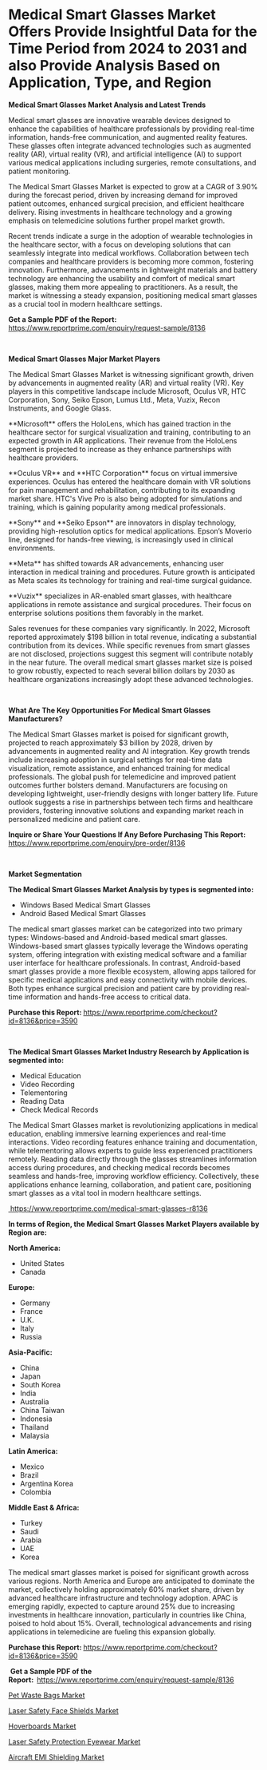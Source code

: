 <p><h1>Medical Smart Glasses Market Offers Provide Insightful Data for the Time Period from 2024 to 2031 and also Provide Analysis Based on Application, Type, and Region</h1></p><p><strong>Medical Smart Glasses Market Analysis and Latest Trends</strong></p>
<p><p>Medical smart glasses are innovative wearable devices designed to enhance the capabilities of healthcare professionals by providing real-time information, hands-free communication, and augmented reality features. These glasses often integrate advanced technologies such as augmented reality (AR), virtual reality (VR), and artificial intelligence (AI) to support various medical applications including surgeries, remote consultations, and patient monitoring.</p><p>The Medical Smart Glasses Market is expected to grow at a CAGR of 3.90% during the forecast period, driven by increasing demand for improved patient outcomes, enhanced surgical precision, and efficient healthcare delivery. Rising investments in healthcare technology and a growing emphasis on telemedicine solutions further propel market growth. </p><p>Recent trends indicate a surge in the adoption of wearable technologies in the healthcare sector, with a focus on developing solutions that can seamlessly integrate into medical workflows. Collaboration between tech companies and healthcare providers is becoming more common, fostering innovation. Furthermore, advancements in lightweight materials and battery technology are enhancing the usability and comfort of medical smart glasses, making them more appealing to practitioners. As a result, the market is witnessing a steady expansion, positioning medical smart glasses as a crucial tool in modern healthcare settings.</p></p>
<p><strong>Get a Sample PDF of the Report:&nbsp;</strong> <a href="https://www.reportprime.com/enquiry/request-sample/8136">https://www.reportprime.com/enquiry/request-sample/8136</a></p>
<p>&nbsp;</p>
<p><strong>Medical Smart Glasses Major Market Players</strong></p>
<p><p>The Medical Smart Glasses Market is witnessing significant growth, driven by advancements in augmented reality (AR) and virtual reality (VR). Key players in this competitive landscape include Microsoft, Oculus VR, HTC Corporation, Sony, Seiko Epson, Lumus Ltd., Meta, Vuzix, Recon Instruments, and Google Glass.</p><p>**Microsoft** offers the HoloLens, which has gained traction in the healthcare sector for surgical visualization and training, contributing to an expected growth in AR applications. Their revenue from the HoloLens segment is projected to increase as they enhance partnerships with healthcare providers.</p><p>**Oculus VR** and **HTC Corporation** focus on virtual immersive experiences. Oculus has entered the healthcare domain with VR solutions for pain management and rehabilitation, contributing to its expanding market share. HTC's Vive Pro is also being adopted for simulations and training, which is gaining popularity among medical professionals.</p><p>**Sony** and **Seiko Epson** are innovators in display technology, providing high-resolution optics for medical applications. Epson’s Moverio line, designed for hands-free viewing, is increasingly used in clinical environments.</p><p>**Meta** has shifted towards AR advancements, enhancing user interaction in medical training and procedures. Future growth is anticipated as Meta scales its technology for training and real-time surgical guidance.</p><p>**Vuzix** specializes in AR-enabled smart glasses, with healthcare applications in remote assistance and surgical procedures. Their focus on enterprise solutions positions them favorably in the market.</p><p>Sales revenues for these companies vary significantly. In 2022, Microsoft reported approximately $198 billion in total revenue, indicating a substantial contribution from its devices. While specific revenues from smart glasses are not disclosed, projections suggest this segment will contribute notably in the near future. The overall medical smart glasses market size is poised to grow robustly, expected to reach several billion dollars by 2030 as healthcare organizations increasingly adopt these advanced technologies.</p></p>
<p>&nbsp;</p>
<p><strong>What Are The Key Opportunities For Medical Smart Glasses Manufacturers?</strong></p>
<p><p>The Medical Smart Glasses market is poised for significant growth, projected to reach approximately $3 billion by 2028, driven by advancements in augmented reality and AI integration. Key growth trends include increasing adoption in surgical settings for real-time data visualization, remote assistance, and enhanced training for medical professionals. The global push for telemedicine and improved patient outcomes further bolsters demand. Manufacturers are focusing on developing lightweight, user-friendly designs with longer battery life. Future outlook suggests a rise in partnerships between tech firms and healthcare providers, fostering innovative solutions and expanding market reach in personalized medicine and patient care.</p></p>
<p><strong>Inquire or Share Your Questions If Any Before Purchasing This Report:</strong> <a href="https://www.reportprime.com/enquiry/pre-order/8136">https://www.reportprime.com/enquiry/pre-order/8136</a></p>
<p>&nbsp;</p>
<p><strong>Market Segmentation</strong></p>
<p><strong>The Medical Smart Glasses Market Analysis by types is segmented into:</strong></p>
<p><ul><li>Windows Based Medical Smart Glasses</li><li>Android Based Medical Smart Glasses</li></ul></p>
<p><p>The medical smart glasses market can be categorized into two primary types: Windows-based and Android-based medical smart glasses. Windows-based smart glasses typically leverage the Windows operating system, offering integration with existing medical software and a familiar user interface for healthcare professionals. In contrast, Android-based smart glasses provide a more flexible ecosystem, allowing apps tailored for specific medical applications and easy connectivity with mobile devices. Both types enhance surgical precision and patient care by providing real-time information and hands-free access to critical data.</p></p>
<p><strong>Purchase this Report:&nbsp;</strong><a href="https://www.reportprime.com/checkout?id=8136&price=3590">https://www.reportprime.com/checkout?id=8136&price=3590</a></p>
<p>&nbsp;</p>
<p><strong>The Medical Smart Glasses Market Industry Research by Application is segmented into:</strong></p>
<p><ul><li>Medical Education</li><li>Video Recording</li><li>Telementoring</li><li>Reading Data</li><li>Check Medical Records</li></ul></p>
<p><p>The Medical Smart Glasses market is revolutionizing applications in medical education, enabling immersive learning experiences and real-time interactions. Video recording features enhance training and documentation, while telementoring allows experts to guide less experienced practitioners remotely. Reading data directly through the glasses streamlines information access during procedures, and checking medical records becomes seamless and hands-free, improving workflow efficiency. Collectively, these applications enhance learning, collaboration, and patient care, positioning smart glasses as a vital tool in modern healthcare settings.</p></p>
<p><a href="https://www.reportprime.com/medical-smart-glasses-r8136">&nbsp;https://www.reportprime.com/medical-smart-glasses-r8136</a></p>
<p><strong>In terms of Region, the Medical Smart Glasses Market Players available by Region are:</strong></p>
<p>
    <p> <strong> North America: </strong>
        <ul>
            <li>United States</li>
            <li>Canada</li>
        </ul>
        </p> 
    <p> <strong> Europe: </strong>
        <ul>
            <li>Germany</li>
            <li>France</li>
            <li>U.K.</li>
            <li>Italy</li>
            <li>Russia</li>
        </ul>
        </p> 
    <p> <strong> Asia-Pacific: </strong>
        <ul>
            <li>China</li>
            <li>Japan</li>
            <li>South Korea</li>
            <li>India</li>
            <li>Australia</li>
            <li>China Taiwan</li>
            <li>Indonesia</li>
            <li>Thailand</li>
            <li>Malaysia</li>
        </ul>
        </p> 
    <p> <strong> Latin America: </strong>
        <ul>
            <li>Mexico</li>
            <li>Brazil</li>
            <li>Argentina Korea</li>
            <li>Colombia</li>
        </ul>
        </p> 
    <p> <strong> Middle East & Africa: </strong>
        <ul>
            <li>Turkey</li>
            <li>Saudi</li>
            <li>Arabia</li>
            <li>UAE</li>
            <li>Korea</li>
        </ul>
    </p>
    </p>
<p><p>The medical smart glasses market is poised for significant growth across various regions. North America and Europe are anticipated to dominate the market, collectively holding approximately 60% market share, driven by advanced healthcare infrastructure and technology adoption. APAC is emerging rapidly, expected to capture around 25% due to increasing investments in healthcare innovation, particularly in countries like China, poised to hold about 15%. Overall, technological advancements and rising applications in telemedicine are fueling this expansion globally.</p></p>
<p><strong>Purchase this Report: </strong><a href="https://www.reportprime.com/checkout?id=8136&price=3590">https://www.reportprime.com/checkout?id=8136&price=3590</a></p>
<p>&nbsp;<strong>Get a Sample PDF of the Report:&nbsp;&nbsp;</strong><a href="https://www.reportprime.com/enquiry/request-sample/8136">https://www.reportprime.com/enquiry/request-sample/8136</a></p>
<p><strong></strong></p>
<p><p><a href="https://issuu.com/reportprime-2/docs/pet-waste-bags-market-size-2030.ppt_7fc08741b8249e">Pet Waste Bags Market</a></p><p><a href="https://medium.com/@adam.churchill89678/laser-safety-face-shields-market-research-report-exploring-market-size-and-revenue-analysis-for-4a44a3c9db50">Laser Safety Face Shields Market</a></p><p><a href="https://www.linkedin.com/pulse/role-hoverboards-market-applications-teenagers-useadults-use-types-ekuzc?trackingId=HpCqj98cSPC7NntOh1pJGw%3D%3D">Hoverboards Market</a></p><p><a href="https://medium.com/@adam.churchill89678/market-forecasting-change-global-laser-safety-protection-eyewear-market-dynamics-and-future-trends-2929238f90ae">Laser Safety Protection Eyewear Market</a></p><p><a href="https://www.linkedin.com/pulse/aircraft-emi-shielding-market-size-type-gasketscable-overbraidslaminates-icbpf?trackingId=eY33kUO5QyauQ5YTfhU7Ww%3D%3D">Aircraft EMI Shielding Market</a></p></p>